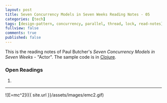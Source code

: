 ```yaml
---
layout: post
title: Seven Concurrency Models in Seven Weeks Reading Notes - 05
categories: [tech]
tags: [design-pattern, concurrency, parallel, thread, lock, read-notes]
fullview: false
comments: true
published: false
---
```


This is the reading notes of Paul Butcher's *Seven Concurrency Models in Seven Weeks* - "Actor". The sample code is in [Clojure](http://clojure.org).



### Open Readings
1. 



---
![E=mc^2]({{ site.url }}/assets/images/emc2.gif)
